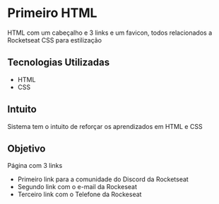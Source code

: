 # Primeiro HTML
HTML com um cabeçalho e 3 links e um favicon, todos relacionados a Rocketseat
CSS para estilização

## Tecnologias Utilizadas
- HTML
- CSS

## Intuito
Sistema tem o intuito de reforçar os aprendizados em HTML e CSS

## Objetivo
Página com 3 links
- Primeiro link para a comunidade do Discord da Rocketseat
- Segundo link com o e-mail da Rockeseat
- Terceiro link com o Telefone da Rockeseat